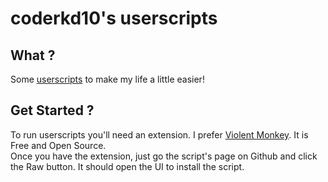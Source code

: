 # coderkd10's userscripts

## What ?

Some [userscripts](https://en.wikipedia.org/wiki/Userscript) to make my life a little easier!

## Get Started ?

To run userscripts you'll need an extension. I prefer [Violent Monkey](https://violentmonkey.github.io/). It is Free and Open Source.  
Once you have the extension, just go the script's page on Github and click the Raw button. It should open the UI to install the script.  

